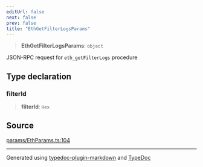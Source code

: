 ```yaml
---
editUrl: false
next: false
prev: false
title: "EthGetFilterLogsParams"
---
```


> **EthGetFilterLogsParams**: `object`

JSON-RPC request for `eth_getFilterLogs` procedure

## Type declaration

### filterId

> **filterId**: `Hex`

## Source

[params/EthParams.ts:104](https://github.com/evmts/tevm-monorepo/blob/main/packages/actions-types/src/params/EthParams.ts#L104)

***
Generated using [typedoc-plugin-markdown](https://www.npmjs.com/package/typedoc-plugin-markdown) and [TypeDoc](https://typedoc.org/)
